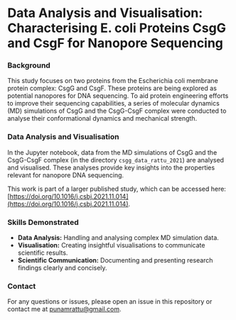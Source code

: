# Data Analysis and Visualisation: Characterising E. coli Proteins CsgG and CsgF for Nanopore Sequencing


### Background

This study focuses on two proteins from the Escherichia coli membrane protein complex: CsgG and CsgF. These proteins are being explored as potential nanopores for DNA sequencing. To aid protein engineering efforts to improve their sequencing capabilities, a series of molecular dynamics (MD) simulations of CsgG and the CsgG-CsgF complex were conducted to analyse their conformational dynamics and mechanical strength.


### Data Analysis and Visualisation

In the Jupyter notebook, data from the MD simulations of CsgG and the CsgG-CsgF complex (in the directory `csgg_data_rattu_2021`) are analysed and visualised. These analyses provide key insights into the properties relevant for nanopore DNA sequencing.

This work is part of a larger published study, which can be accessed here: [https://doi.org/10.1016/j.csbj.2021.11.014](https://doi.org/10.1016/j.csbj.2021.11.014).


### Skills Demonstrated

- **Data Analysis:** Handling and analysing complex MD simulation data.
- **Visualisation:** Creating insightful visualisations to communicate scientific results.
- **Scientific Communication:** Documenting and presenting research findings clearly and concisely.


### Contact
For any questions or issues, please open an issue in this repository or contact me at punamrattu@gmail.com.
